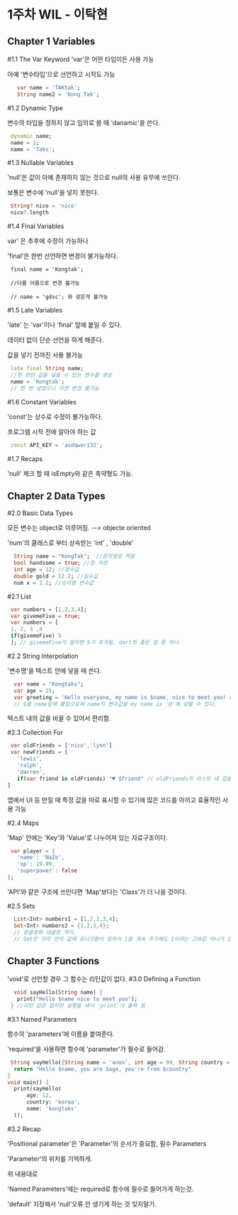 1주차 WIL - 이탁현
=============

Chapter 1 Variables
-------------
#1.1 The Var Keyword
  'var'은 어떤 타입이든 사용 가능
  
  아예 '변수타입'으로 선언하고 시작도 가능
 
```dart
   var name = 'TAKtak';
   String name2 = 'Kong Tak';
 ```
     
#1.2 Dynamic Type

  변수의 타입을 정하지 않고 임의로 쓸 때 'danamic'을 쓴다.
 
 ```dart
  dynamic name;
  name = 1;
  name = 'Taks';
 ```

#1.3 Nullable Variables

 'null'은 값이 아예 존재하지 않는 것으로 null의 사용 유무에 쓰인다.

보통은 변수에 'null'을 넣지 못한다.

 ```dart
  String? nico = 'nico'
  nico?.length
 ```


#1.4 Final Variables

   var' 은 추후에 수정이 가능하나

  'final'은 한번 선언하면 변경이 불가능하다.
  
 ```dartd
  final name = 'Kongtak';

  //다름 이름으로 변경 불가능

  // name = 'gdsc'; 와 같은게 불가능
 ```
#1.5 Late Variables

  'late' 는 'var'이나 'final' 앞에 붙일 수 있다.
  
  데이터 없이 단순 선언을 하게 해준다.
  
  값을 넣기 전까진 사용 불가능

 ```dart
  late final String name; 
  //한 번만 값을 넣을 수 있는 변수를 생성
  name = 'Kongtak';
  // 한 번 넣었으니 이젠 변경 불가능
 ```

#1.6 Constant Variables

  'const'는 상수로 수정이 불가능하다.
  
  프로그램 시작 전에 알아야 하는 값

 ```dart
  const API_KEY = 'asdqwer132';
 ```

#1.7 Recaps

  'null' 체크 할 때 isEmpty와 같은 축약형도 가능.

 
Chapter 2 Data Types
-------------

#2.0 Basic Data Types

  모든 변수는 object로 이루어짐. --> objecte oriented
  
  'num'의 클래스로 부터 상속받는 'int' , 'double'
  
```dart
  String name = "KongTak";  //문자열로 적용
  bool handsome = true; //참 거짓
  int age = 12; //정수값
  double gold = 12.2; //실수값
  num x = 2.2; //숫자형 변수값
 ```

#2.1 List

 ```dart
  var numbers = [1,2,3,4];
  var givemeFive = true;
  var numbers = [
  1, 2, 3 ,4 
  if(givemeFive) 5
  ]; // givemeFive가 참이면 5가 추가됨. dart의 좋은 점 중 하나.
 ```
 
#2.2 String Interpolation

'변수명'을 텍스트 안에 넣을 때 쓴다.
 ```dart
   var name = "Kongtaks";
   var age = 25;
   var greeting = 'Hello everyone, my name is $name, nice to meet you! and I'm ${age+2}'
   // $를 name앞에 붙임으로써 name의 변수값을 my name is '@'에 넣을 수 있다.
 ```
텍스트 내의 값을 바꿀 수 있어서 편리함.

#2.3 Collection For

 ```dart
  var oldFriends = ['nico','lynn']
  var newFriends = [
	'lewis',
	'ralph',
	'darren',
	if(var friend in oldFriends) "♥ $friend" // oldFriends의 리스트 내 값을 하트를 붙여서 넣어준다.
 ]
 ```
앱에서 UI 등 만질 때 특정 값을 따로 표시할 수 있기에 많은 코드를 아끼고 효율적인 사용 가능

#2.4 Maps

 'Map' 안에는 'Key'와 'Value'로 나누어져 있는 자료구조이다. 
 
 ```dart
  var player = {
	'name': 'NaZe',
	'xp': 19.99,
	'superpower': false
}; 
 ```
'API'와 같은 구조에 쓰인다면 'Map'보다는 'Class'가 더 나을 것이다.

#2.5 Sets

```dart
  List<Int> numbers1 = [1,2,2,3,4];
  Set<Int> numbers2 = {1,2,3,4};
  // 중괄호와 대괄호 차이. 
  // Set은 각각 안의 값에 유니크함이 있어서 1을 계속 추가해도 1이라는 고유값 하나가 있기에 추가 되지않음.
 ```



Chapter 3 Functions
-------------


'void'로 선언할 경우 그 함수는 리턴값이 없다.
#3.0 Defining a Function

 ```dart
   void sayHello(String name) {
	print("Hello $name nice to meet you");
  } //리턴 값은 없지만 실행을 돼서 'print'가 출력 됨
 ```

#3.1 Named Parameters


함수의 'parameters'에 이름을 붙여준다.

 'required'을 사용하면 함수에 'parameter'가 필수로 들어감.
  ```dart
   String sayHello({String name = 'anon', int age = 99, String country = 'wakanda'}) {
	return "Hello $name, you are $age, you're from $country"
  }
  void main() {
	print(sayHello(
		age: 12,
		country: 'korea',
		name: 'kongtaks'
	));
 ```
#3.2 Recap

'Positional parameter'은 'Parameter'의 순서가 중요함, 필수 Parameters
  
'Parameter'의 위치를 기억하게.

위 내용대로 

'Named Parameters'에는 required로 함수에 필수로 들어가게 하는것. 

'default' 지정해서 'null'오류 안 생기게 하는 것 잊지말기. 










